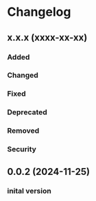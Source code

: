 # Changelog 
## x.x.x (xxxx-xx-xx)
### Added
### Changed
### Fixed
### Deprecated
### Removed
### Security
## 0.0.2 (2024-11-25)
### inital version
